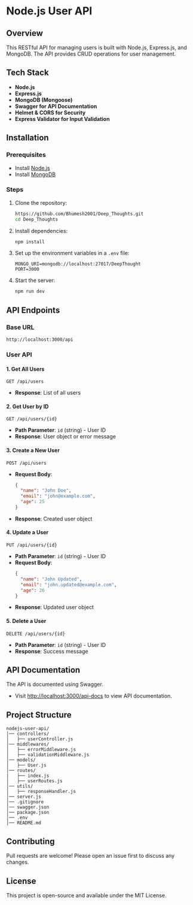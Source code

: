 # Node.js User API

## Overview

This RESTful API for managing users is built with Node.js, Express.js, and MongoDB. The API provides CRUD operations for user management.

## Tech Stack

- **Node.js**
- **Express.js**
- **MongoDB (Mongoose)**
- **Swagger for API Documentation**
- **Helmet & CORS for Security**
- **Express Validator for Input Validation**

## Installation

### Prerequisites

- Install [Node.js](https://nodejs.org/)
- Install [MongoDB](https://www.mongodb.com/)

### Steps

1. Clone the repository:
   ```sh
   https://github.com/Bhumesh2001/Deep_Thoughts.git
   cd Deep_Thoughts
   ```
2. Install dependencies:
   ```sh
   npm install
   ```
3. Set up the environment variables in a `.env` file:
   ```env
   MONGO_URI=mongodb://localhost:27017/DeepThought
   PORT=3000
   ```
4. Start the server:
   ```sh
   npm run dev
   ```

## API Endpoints

### Base URL

```
http://localhost:3000/api
```

### User API

#### 1. Get All Users

```http
GET /api/users
```

- **Response**: List of all users

#### 2. Get User by ID

```http
GET /api/users/{id}
```

- **Path Parameter**: `id` (string) - User ID
- **Response**: User object or error message

#### 3. Create a New User

```http
POST /api/users
```

- **Request Body**:
  ```json
  {
    "name": "John Doe",
    "email": "john@example.com",
    "age": 25
  }
  ```
- **Response**: Created user object

#### 4. Update a User

```http
PUT /api/users/{id}
```

- **Path Parameter**: `id` (string) - User ID
- **Request Body**:
  ```json
  {
    "name": "John Updated",
    "email": "john.updated@example.com",
    "age": 26
  }
  ```
- **Response**: Updated user object

#### 5. Delete a User

```http
DELETE /api/users/{id}
```

- **Path Parameter**: `id` (string) - User ID
- **Response**: Success message

## API Documentation

The API is documented using Swagger.

- Visit [http://localhost:3000/api-docs](http://localhost:3000/api-docs) to view API documentation.

## Project Structure

```
nodejs-user-api/
│── controllers/
│   ├── userController.js
│── middlewares/
│   ├── errorMiddleware.js
│   ├── validationMiddleware.js
│── models/
│   ├── User.js
│── routes/
|   ├── index.js
│   ├── userRoutes.js
│── utils/
│   ├── responseHandler.js
│── server.js
│── .gitignore
│── swagger.json
│── package.json
│── .env
│── README.md
```

## Contributing

Pull requests are welcome! Please open an issue first to discuss any changes.

## License

This project is open-source and available under the MIT License.
